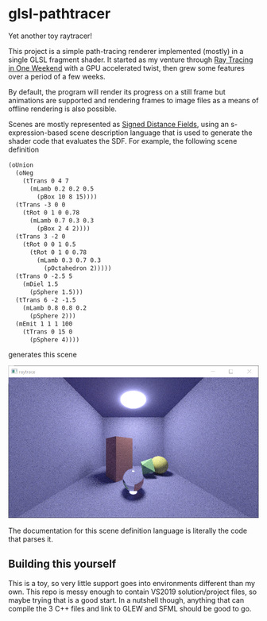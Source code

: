 # glsl-pathtracer
Yet another toy raytracer!

This project is a simple path-tracing renderer implemented (mostly) in a single GLSL fragment shader. It started as my venture through [Ray Tracing in One Weekend](https://raytracing.github.io/books/RayTracingInOneWeekend.html) with a GPU accelerated twist, then grew some features over a period of a few weeks.

By default, the program will render its progress on a still frame but animations are supported and rendering frames to image files as a means of offline rendering is also possible.

Scenes are mostly represented as [Signed Distance Fields](https://www.iquilezles.org/www/articles/distfunctions/distfunctions.htm), using an s-expression-based scene description language that is used to generate the shader code that evaluates the SDF. For example, the following scene definition

```
(oUnion
  (oNeg
    (tTrans 0 4 7 
      (mLamb 0.2 0.2 0.5
        (pBox 10 8 15))))
  (tTrans -3 0 0 
    (tRot 0 1 0 0.78 
      (mLamb 0.7 0.3 0.3
        (pBox 2 4 2))))
  (tTrans 3 -2 0 
    (tRot 0 0 1 0.5 
      (tRot 0 1 0 0.78 
        (mLamb 0.3 0.7 0.3
          (pOctahedron 2)))))
  (tTrans 0 -2.5 5 
    (mDiel 1.5
      (pSphere 1.5)))
  (tTrans 6 -2 -1.5 
    (mLamb 0.8 0.8 0.2
      (pSphere 2)))
  (mEmit 1 1 1 100
    (tTrans 0 15 0 
      (pSphere 4))))
```

generates this scene

![Example scene](renders/scene_1_render.png)

The documentation for this scene definition language is literally the code that parses it. 

## Building this yourself

This is a toy, so very little support goes into environments different than my own. This repo is messy enough to contain VS2019 solution/project files, so maybe trying that is a good start. In a nutshell though, anything that can compile the 3 C++ files and link to GLEW and SFML should be good to go.
